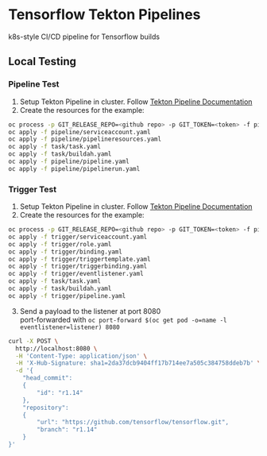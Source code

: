 # Tensorflow Tekton Pipelines

k8s-style CI/CD pipeline for Tensorflow builds

## Local Testing

### Pipeline Test

1. Setup Tekton Pipeline in cluster. Follow [Tekton Pipeline Documentation](https://github.com/tektoncd/pipeline/blob/master/docs/install.md)
2. Create the resources for the example:

  ```bash
  oc process -p GIT_RELEASE_REPO=<github repo> -p GIT_TOKEN=<token> -f pipeline/serviceaccount.yaml | oc apply -f -
  oc apply -f pipeline/serviceaccount.yaml
  oc apply -f pipeline/pipelineresources.yaml
  oc apply -f task/task.yaml
  oc apply -f task/buildah.yaml
  oc apply -f pipeline/pipeline.yaml
  oc apply -f pipeline/pipelinerun.yaml
  ```

### Trigger Test

1. Setup Tekton Pipeline in cluster. Follow [Tekton Pipeline Documentation](https://github.com/tektoncd/pipeline/blob/master/docs/install.md)
2. Create the resources for the example:

  ```bash
  oc process -p GIT_RELEASE_REPO=<github repo> -p GIT_TOKEN=<token> -f pipeline/serviceaccount.yaml | oc apply -f -
  oc apply -f trigger/serviceaccount.yaml
  oc apply -f trigger/role.yaml
  oc apply -f trigger/binding.yaml
  oc apply -f trigger/triggertemplate.yaml
  oc apply -f trigger/triggerbinding.yaml
  oc apply -f trigger/eventlistener.yaml
  oc apply -f task/task.yaml
  oc apply -f task/buildah.yaml
  oc apply -f trigger/pipeline.yaml
  ```

3. Send a payload to the listener at port 8080<br>
  port-forwarded with `oc port-forward $(oc get pod -o=name -l eventlistener=listener) 8080`

```bash
curl -X POST \
  http://localhost:8080 \
  -H 'Content-Type: application/json' \
  -H 'X-Hub-Signature: sha1=2da37dcb9404ff17b714ee7a505c384758ddeb7b' \
  -d '{
    "head_commit":
    {
        "id": "r1.14"
    },
    "repository":
    {
        "url": "https://github.com/tensorflow/tensorflow.git",
        "branch": "r1.14"
    }
}'
```
